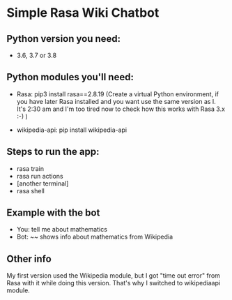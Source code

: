 # Simple Rasa Wiki Chatbot

## Python version you need:
- 3.6, 3.7 or 3.8

## Python modules you'll need:
- Rasa: pip3 install rasa==2.8.19
  (Create a virtual Python environment, if you have later Rasa installed and you want use the same version as I.
   It's 2:30 am and I'm too tired now to check how this works with Rasa 3.x :-) )

- wikipedia-api: pip install wikipedia-api


## Steps to run the app:

- rasa train
- rasa run actions
- [another terminal]
- rasa shell

## Example with the bot

- You: tell me about mathematics
- Bot: ~~ shows info about mathematics from Wikipedia

## Other info

My first version used the Wikipedia module, but I got "time out error" from Rasa with it while doing this version.
That's why I switched to wikipediaapi module.
